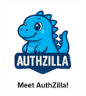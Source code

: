 <p align="center">
  <img src="user-service/src/main/resources/AuthZilla.png" alt="authzilla mascot" width="150"/>
  <br>
  <strong>Meet AuthZilla!</strong>
</p>
